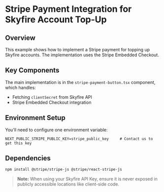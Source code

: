 # Stripe Payment Integration for Skyfire Account Top-Up

## Overview

This example shows how to implement a Stripe payment for topping up Skyfire accounts. The implementation uses the Stripe Embedded Checkout.

## Key Components

The main implementation is in the `stripe-payment-button.tsx` component, which handles:

- Fetching `clientSecret` from Skyfire API
- Stripe Embedded Checkout integration

## Environment Setup

You'll need to configure one environment variable:

```env
NEXT_PUBLIC_STRIPE_PUBLIC_KEY=stripe_public_key     # Contact us to get this key
```

## Dependencies

```bash
npm install @stripe/stripe-js @stripe/react-stripe-js
```

> **Note:** When using your Skyfire API Key, ensure it is never exposed in publicly accessible locations like client-side code.
